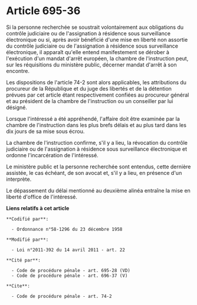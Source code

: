 # Article 695-36

Si la personne recherchée se soustrait volontairement aux obligations du contrôle judiciaire ou de l'assignation à résidence
sous surveillance électronique ou si, après avoir bénéficié d'une mise en liberté non assortie du contrôle judiciaire ou de
l'assignation à résidence sous surveillance électronique, il apparaît qu'elle entend manifestement se dérober à l'exécution
d'un mandat d'arrêt européen, la chambre de l'instruction peut, sur les réquisitions du ministère public, décerner mandat
d'arrêt à son encontre. 

Les dispositions de l'article 74-2 sont alors applicables, les attributions du procureur de la République et du juge des
libertés et de la détention prévues par cet article étant respectivement confiées au procureur général et au président de la
chambre de l'instruction ou un conseiller par lui désigné. 

Lorsque l'intéressé a été appréhendé, l'affaire doit être examinée par la chambre de l'instruction dans les plus brefs délais
et au plus tard dans les dix jours de sa mise sous écrou. 

La chambre de l'instruction confirme, s'il y a lieu, la révocation du contrôle judiciaire ou de l'assignation à résidence
sous surveillance électronique et ordonne l'incarcération de l'intéressé. 

Le ministère public et la personne recherchée sont entendus, cette dernière assistée, le cas échéant, de son avocat et, s'il
y a lieu, en présence d'un interprète. 

Le dépassement du délai mentionné au deuxième alinéa entraîne la mise en liberté d'office de l'intéressé.

**Liens relatifs à cet article**

	**Codifié par**:

	  - Ordonnance n°58-1296 du 23 décembre 1958

	**Modifié par**:

	  - Loi n°2011-392 du 14 avril 2011 - art. 22

	**Cité par**:

	  - Code de procédure pénale - art. 695-28 (VD)
	  - Code de procédure pénale - art. 696-37 (V)

	**Cite**:

	  - Code de procédure pénale - art. 74-2
